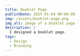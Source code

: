 ```yaml
---
title: Booklet Page
publishDate: 2025-01-04 00:00:00
img: /assets/booklet-page.png
img_alt: image of a booklet page
description: |
  I designed a booklet page.
tags:
  - Design
  - Branding
---
```

